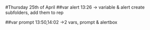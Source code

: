 #Thursday 25th of April
##var alert
13:26 -> variable & alert
create subfolders, add them to rep

##var prompt
13:50,14:02 ->2 vars, prompt & alertbox

##